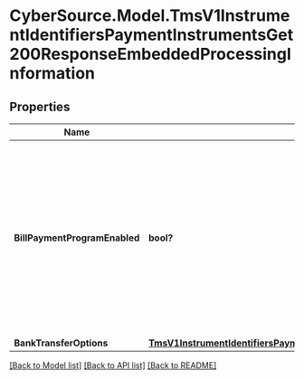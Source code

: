 # CyberSource.Model.TmsV1InstrumentIdentifiersPaymentInstrumentsGet200ResponseEmbeddedProcessingInformation
## Properties

Name | Type | Description | Notes
------------ | ------------- | ------------- | -------------
**BillPaymentProgramEnabled** | **bool?** | Indicates that the payments for this customer profile are for the Bill Payment program. Possible values:   * false: Not a Visa Bill Payment.   * true: Visa Bill Payment.  | [optional] [default to false]
**BankTransferOptions** | [**TmsV1InstrumentIdentifiersPaymentInstrumentsGet200ResponseEmbeddedProcessingInformationBankTransferOptions**](TmsV1InstrumentIdentifiersPaymentInstrumentsGet200ResponseEmbeddedProcessingInformationBankTransferOptions.md) |  | [optional] 

[[Back to Model list]](../README.md#documentation-for-models) [[Back to API list]](../README.md#documentation-for-api-endpoints) [[Back to README]](../README.md)

